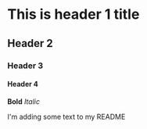 # This is header 1 title
## Header 2
### Header 3 
#### Header 4 

**Bold**
*Italic* 

I'm adding some text to my README
